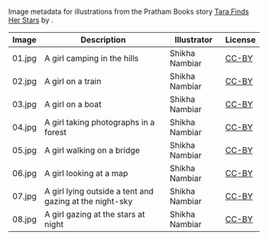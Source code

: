 Image metadata for illustrations from the Pratham Books story [Tara Finds Her Stars](https://storyweaver.org.in/stories/1219-tara-finds-her-stars) by .

Image | Description | Illustrator | License
----- | ----------- | ----------- | -------
01.jpg | A girl camping in the hills | Shikha Nambiar | [CC-BY](https://creativecommons.org/licenses/by/4.0/)
02.jpg | A girl on a train | Shikha Nambiar | [CC-BY](https://creativecommons.org/licenses/by/4.0/)
03.jpg | A girl on a boat  | Shikha Nambiar | [CC-BY](https://creativecommons.org/licenses/by/4.0/)
04.jpg | A girl taking photographs in a forest | Shikha Nambiar | [CC-BY](https://creativecommons.org/licenses/by/4.0/)
05.jpg | A girl walking on a bridge | Shikha Nambiar | [CC-BY](https://creativecommons.org/licenses/by/4.0/)
06.jpg | A girl looking at a map | Shikha Nambiar | [CC-BY](https://creativecommons.org/licenses/by/4.0/)
07.jpg | A girl lying outside a tent and gazing at the night-sky | Shikha Nambiar | [CC-BY](https://creativecommons.org/licenses/by/4.0/)
08.jpg | A girl gazing at the stars at night | Shikha Nambiar | [CC-BY](https://creativecommons.org/licenses/by/4.0/)
